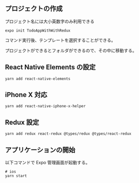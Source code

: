 ## プロジェクトの作成

プロジェクト名には大小英数字のみ利用できる

```shell script
expo init TodoAppWithWithRedux
```

コマンド実行後、テンプレートを選択することができる。

プロジェクトができるとフォルダができるので、その中に移動する。

## React Native Elements の設定

```shell script
yarn add react-native-elements
```
## iPhone X 対応
```shell script
yarn add react-native-iphone-x-helper
```

## Redux 設定
```shell script
yarn add redux react-redux @types/redux @types/react-redux
```


## アプリケーションの開始

以下コマンドで Expo 管理画面が起動する。

```shell script
# ios
yarn start
```
